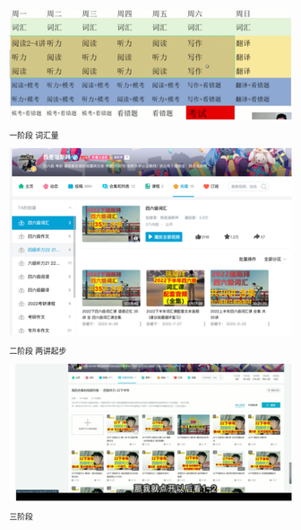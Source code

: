 ![image-20230115104219187](assets/image/index/image-20230115104219187.png)

一阶段 词汇量

![image-20230115104640017](assets/image/index/image-20230115104640017.png)

二阶段 两讲起步

![image-20230115104403751](assets/image/index/image-20230115104403751.png)

三阶段


